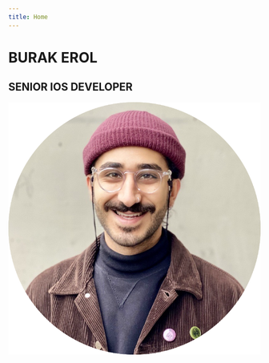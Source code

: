 ```yaml
---
title: Home
---
```


<div class="wrapper-home">
	<h1>BURAK EROL</h1>
	<h2>SENIOR IOS DEVELOPER</h2>
	<img src="/images/burakerol.png" class="burakerol-image"/>
</div>

